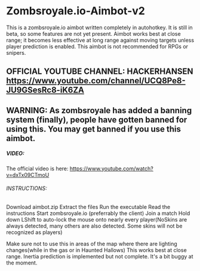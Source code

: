 # Zombsroyale.io-Aimbot-v2
This is a zombsroyale.io aimbot written completely in autohotkey. 
It is still in beta, so some features are not yet present. Aimbot works best at close range; it becomes less effective at long range against moving targets unless player prediction is enabled. This aimbot is not recommended for RPGs or snipers. 

## **OFFICIAL YOUTUBE CHANNEL: HACKERHANSEN https://www.youtube.com/channel/UCQ8Pe8-JU9GSesRc8-iK6ZA**

## **WARNING: As zombsroyale has added a banning system (finally), people have gotten banned for using this. You may get banned if you use this aimbot.** 

##### VIDEO:  
The official video is here: https://www.youtube.com/watch?v=dxTx09CTmoU

###### INSTRUCTIONS: 
Download aimbot.zip 
Extract the files 
Run the executable 
Read the instructions 
Start zombsroyale.io (preferrably the client) 
Join a match 
Hold down LShift to auto-lock the mouse onto nearly every player(NoSkins are always detected, many others are also detected. Some skins will not be recognized as players)

Make sure not to use this in areas of the map where there are lighting changes(while in the gas or in Haunted Hallows) 
This works best at close range. Inertia prediction is implemented but not complete. It's a bit buggy at the moment. 
